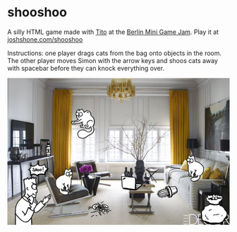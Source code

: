# shooshoo
A silly HTML game made with [Tito](https://www.jer.design) at the [Berlin Mini Game Jam](http://berlinminijam.de). Play it at [joshshone.com/shooshoo](https://joshshone.com/shooshoo)

Instructions: one player drags cats from the bag onto objects in the room. The other player moves Simon with the arrow keys and shoos cats away with spacebar before they can knock everything over.

![Shooshoo screenshot](screenshot.jpg)
